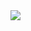 <img src="https://img.shields.io/badge/windows-0078D6.svg?style=for-the-badge&logo=Windows&logoColor=white">
